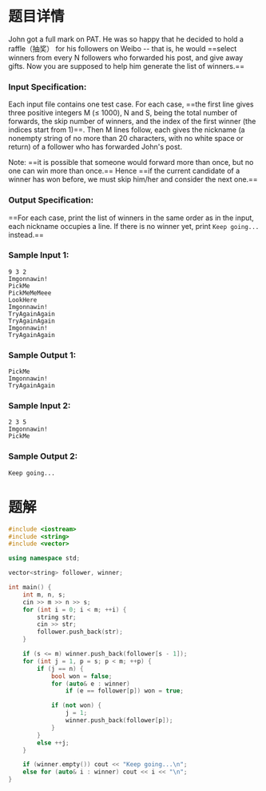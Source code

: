 # 题目详情
John got a full mark on PAT. He was so happy that he decided to hold a raffle（抽奖） for his followers on Weibo -- that is, he would ==select winners from every N followers who forwarded his post, and give away gifts. Now you are supposed to help him generate the list of winners.==

### Input Specification:

Each input file contains one test case. For each case, ==the first line gives three positive integers M ($\le$ 1000), N and S, being the total number of forwards, the skip number of winners, and the index of the first winner (the indices start from 1)==. Then M lines follow, each gives the nickname (a nonempty string of no more than 20 characters, with no white space or return) of a follower who has forwarded John's post.

Note: ==it is possible that someone would forward more than once, but no one can win more than once.== Hence ==if the current candidate of a winner has won before, we must skip him/her and consider the next one.==

### Output Specification:

==For each case, print the list of winners in the same order as in the input, each nickname occupies a line. If there is no winner yet, print `Keep going...` instead.==

### Sample Input 1:

    9 3 2
    Imgonnawin!
    PickMe
    PickMeMeMeee
    LookHere
    Imgonnawin!
    TryAgainAgain
    TryAgainAgain
    Imgonnawin!
    TryAgainAgain


### Sample Output 1:

    PickMe
    Imgonnawin!
    TryAgainAgain


### Sample Input 2:

    2 3 5
    Imgonnawin!
    PickMe


### Sample Output 2:

    Keep going...

# 题解

```cpp
#include <iostream>
#include <string>
#include <vector>

using namespace std;

vector<string> follower, winner;

int main() {
    int m, n, s;
    cin >> m >> n >> s;
    for (int i = 0; i < m; ++i) {
        string str;
        cin >> str;
        follower.push_back(str);
    }

    if (s <= m) winner.push_back(follower[s - 1]);
    for (int j = 1, p = s; p < m; ++p) {
        if (j == n) {
            bool won = false;
            for (auto& e : winner)
                if (e == follower[p]) won = true;

            if (not won) {
                j = 1;
                winner.push_back(follower[p]);
            }
        }
        else ++j;
    }

    if (winner.empty()) cout << "Keep going...\n";
    else for (auto& i : winner) cout << i << "\n";
}
```

